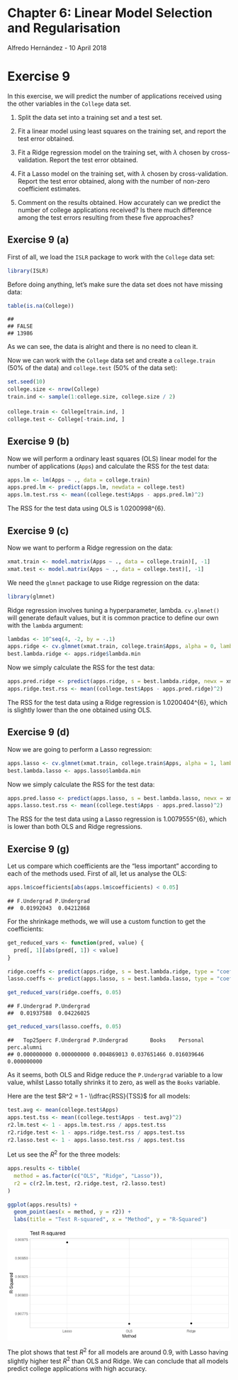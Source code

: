 Chapter 6: Linear Model Selection and Regularisation
================
Alfredo Hernández -
10 April 2018

# Exercise 9

In this exercise, we will predict the number of applications received
using the other variables in the `College` data set.

1.  Split the data set into a training set and a test set.

2.  Fit a linear model using least squares on the training set, and
    report the test error obtained.

3.  Fit a Ridge regression model on the training set, with *λ* chosen by
    cross-validation. Report the test error obtained.

4.  Fit a Lasso model on the training set, with *λ* chosen by
    cross-validation. Report the test error obtained, along with the
    number of non-zero coefficient estimates.

5.  Comment on the results obtained. How accurately can we predict the
    number of college applications received? Is there much difference
    among the test errors resulting from these five approaches?

<!-- ## Answers -->

## Exercise 9 (a)

First of all, we load the `ISLR` package to work with the `College` data
set:

``` r
library(ISLR)
```

Before doing anything, let’s make sure the data set does not have
missing data:

``` r
table(is.na(College))
```

    ## 
    ## FALSE 
    ## 13986

As we can see, the data is alright and there is no need to clean it.

Now we can work with the `College` data set and create a `college.train`
(50% of the data) and `college.test` (50% of the data set):

``` r
set.seed(10)
college.size <- nrow(College)
train.ind <- sample(1:college.size, college.size / 2)

college.train <- College[train.ind, ]
college.test <- College[-train.ind, ]
```

## Exercise 9 (b)

Now we will perform a ordinary least squares (OLS) linear model for the
number of applications (`Apps`) and calculate the RSS for the test data:

``` r
apps.lm <- lm(Apps ~ ., data = college.train)
apps.pred.lm <- predict(apps.lm, newdata = college.test)
apps.lm.test.rss <- mean((college.test$Apps - apps.pred.lm)^2)
```

The RSS for the test data using OLS is 1.0200998^{6}.

## Exercise 9 (c)

Now we want to perform a Ridge regression on the data:

``` r
xmat.train <- model.matrix(Apps ~ ., data = college.train)[, -1]
xmat.test <- model.matrix(Apps ~ ., data = college.test)[, -1]
```

We need the `glmnet` package to use Ridge regression on the data:

``` r
library(glmnet)
```

Ridge regression involves tuning a hyperparameter, lambda. `cv.glmnet()`
will generate default values, but it is common practice to define our
own with the `lambda` argument:

``` r
lambdas <- 10^seq(4, -2, by = -.1)
apps.ridge <- cv.glmnet(xmat.train, college.train$Apps, alpha = 0, lambda = lambdas)
best.lambda.ridge <- apps.ridge$lambda.min
```

Now we simply calculate the RSS for the test data:

``` r
apps.pred.ridge <- predict(apps.ridge, s = best.lambda.ridge, newx = xmat.test)
apps.ridge.test.rss <- mean((college.test$Apps - apps.pred.ridge)^2)
```

The RSS for the test data using a Ridge regression is 1.0200404^{6},
which is slightly lower than the one obtained using OLS.

## Exercise 9 (d)

Now we are going to perform a Lasso regression:

``` r
apps.lasso <- cv.glmnet(xmat.train, college.train$Apps, alpha = 1, lambda = lambdas)
best.lambda.lasso <- apps.lasso$lambda.min
```

Now we simply calculate the RSS for the test data:

``` r
apps.pred.lasso <- predict(apps.lasso, s = best.lambda.lasso, newx = xmat.test)
apps.lasso.test.rss <- mean((college.test$Apps - apps.pred.lasso)^2)
```

The RSS for the test data using a Lasso regression is 1.0079555^{6},
which is lower than both OLS and Ridge regressions.

## Exercise 9 (g)

Let us compare which coefficients are the “less important” according to
each of the methods used. First of all, let us analyse the OLS:

``` r
apps.lm$coefficients[abs(apps.lm$coefficients) < 0.05]
```

    ## F.Undergrad P.Undergrad 
    ##  0.01992043  0.04212868

For the shrinkage methods, we will use a custom function to get the
coefficients:

``` r
get_reduced_vars <- function(pred, value) {
  pred[, 1][abs(pred[, 1]) < value]
}
```

``` r
ridge.coeffs <- predict(apps.ridge, s = best.lambda.ridge, type = "coefficients")
lasso.coeffs <- predict(apps.lasso, s = best.lambda.lasso, type = "coefficients")
```

``` r
get_reduced_vars(ridge.coeffs, 0.05)
```

    ## F.Undergrad P.Undergrad 
    ##  0.01937588  0.04226025

``` r
get_reduced_vars(lasso.coeffs, 0.05)
```

    ##   Top25perc F.Undergrad P.Undergrad       Books    Personal perc.alumni 
    ## 0.000000000 0.000000000 0.004869013 0.037651466 0.016039646 0.000000000

As it seems, both OLS and Ridge reduce the `P.Undergrad` variable to a
low value, whilst Lasso totally shrinks it to zero, as well as the
`Books` variable.

Here are the test $R^2 = 1 - \\dfrac{RSS}{TSS}$ for all models:

``` r
test.avg <- mean(college.test$Apps)
apps.test.tss <- mean((college.test$Apps - test.avg)^2)
r2.lm.test <- 1 - apps.lm.test.rss / apps.test.tss
r2.ridge.test <- 1 - apps.ridge.test.rss / apps.test.tss
r2.lasso.test <- 1 - apps.lasso.test.rss / apps.test.tss
```

Let us see the *R*<sup>2</sup> for the three models:

``` r
apps.results <- tibble(
  method = as.factor(c("OLS", "Ridge", "Lasso")),
  r2 = c(r2.lm.test, r2.ridge.test, r2.lasso.test)
)
```

``` r
ggplot(apps.results) +
  geom_point(aes(x = method, y = r2)) +
  labs(title = "Test R-squared", x = "Method", y = "R-Squared")
```

<img src="figures/chap06_ex09-gg_apps_results-1.png" style="display: block; margin: auto;" />

The plot shows that test *R*<sup>2</sup> for all models are around 0.9,
with Lasso having slightly higher test *R*<sup>2</sup> than OLS and
Ridge. We can conclude that all models predict college applications with
high accuracy.
